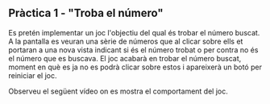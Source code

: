 ## Pràctica 1 - "Troba el número"

Es pretén implementar un joc l'objectiu del qual és trobar el número buscat. A la pantalla es veuran una sèrie de números que al clicar sobre ells et portaran a una nova vista indicant si és el número trobat o per contra no és el número que es buscava. El joc acabarà en trobar el número buscat, moment en què es ja no es podrà clicar sobre estos i apareixerà un botó per reiniciar el joc.

Observeu el següent vídeo on es mostra el comportament del joc.

